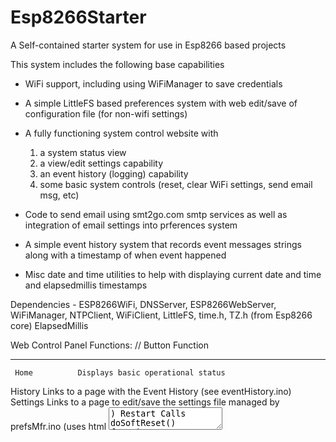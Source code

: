 # Esp8266Starter
A Self-contained starter system for use in Esp8266 based projects

This system includes the following base capabilities
 - WiFi support, including using WiFiManager to save credentials
 - A simple LittleFS based preferences system with web edit/save of configuration file (for non-wifi settings)
 - A fully functioning system control website with 
    1) a system status view
    2) a view/edit settings capability
    3) an event history (logging) capability
    4) some basic system controls (reset, clear WiFi settings, send email msg, etc)
    
 - Code to send email using smt2go.com smtp services as well as integration of email settings into prferences system
 - A simple event history system that records event messages strings along with a timestamp of when event happened
 - Misc date and time utilities to help with displaying current date and time and elapsedmillis timestamps
 
 Dependencies - ESP8266WiFi, DNSServer, ESP8266WebServer, WiFiManager, 
                NTPClient, WiFiClient, LittleFS, time.h, TZ.h (from Esp8266 core)
                ElapsedMillis

Web Control Panel Functions:
//    Button            Function
  -----------      -----------------
     Home          Displays basic operational status
   History         Links to a page with the Event History (see eventHistory.ino)
   Settings        Links to a page to edit/save the settings file managed by prefsMfr.ino  (uses html <textarea>)
   Restart         Calls doSoftReset() function in Esp8266Starter.ino to inits counters, timers, etc
  Send Mail 1      Results in a call to sendmail(1) through a helper function in Esp8266Starter.ino
  Send Mail 2      Results in a call to sendmail(2) through a helper function in Esp8266Starter.ino
  Erase WiFi       calls WiFiManager.resetSettings() then ESP.reset() (after confirm popup)
  Hard Reset       calls ESP.reset() (after confirm popup) 
